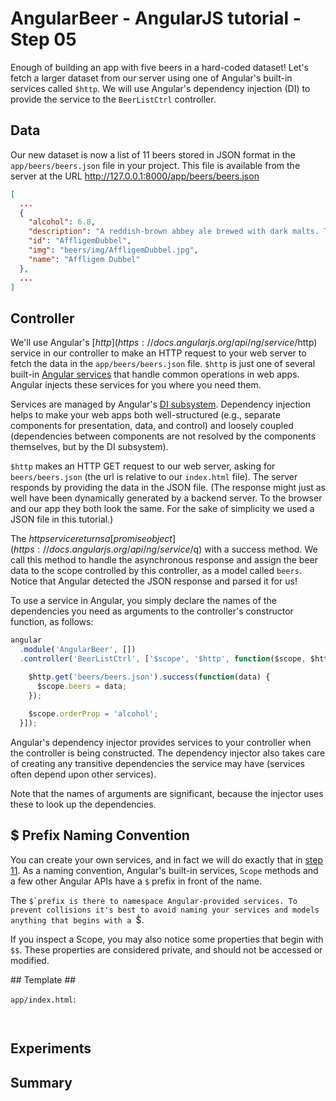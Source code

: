 # AngularBeer - AngularJS tutorial - Step 05 #

Enough of building an app with five beers in a hard-coded dataset! Let's fetch a larger dataset from our server using one of Angular's built-in services called `$http`. We will use Angular's dependency injection (DI) to provide the service to the `BeerListCtrl` controller.

## Data ##

Our new dataset is now a list of 11 beers stored in JSON format in the `app/beers/beers.json` file in your project.
This file is available from the server at the URL http://127.0.0.1:8000/app/beers/beers.json

```json
[
  ...
  {
    "alcohol": 6.8,
    "description": "A reddish-brown abbey ale brewed with dark malts. The secondary fermentation gives a fruity aroma and a unique spicy character with a distinctive aftertaste. Secondary fermentation in the bottle.",
    "id": "AffligemDubbel",
    "img": "beers/img/AffligemDubbel.jpg",
    "name": "Affligem Dubbel"
  },
  ...
]
```

## Controller ##

We'll use Angular's [$http](https://docs.angularjs.org/api/ng/service/$http) service in our controller to make an HTTP request to your web server to fetch the data in the `app/beers/beers.json` file. 
`$http` is just one of several built-in [Angular services](https://docs.angularjs.org/guide/services) that handle common operations in web apps. 
Angular injects these services for you where you need them.

Services are managed by Angular's [DI subsystem](https://docs.angularjs.org/guide/di). Dependency injection helps to make your web apps both well-structured (e.g., separate components for presentation, data, and control) and loosely coupled (dependencies between components are not resolved by the components themselves, but by the DI subsystem).

`$http` makes an HTTP GET request to our web server, asking for `beers/beers.json` (the url is relative to our `index.html` file). The server responds by providing the data in the JSON file. (The response might just as well have been dynamically generated by a backend server. To the browser and our app they both look the same. For the sake of simplicity we used a JSON file in this tutorial.)

The $http service returns a [promise object](https://docs.angularjs.org/api/ng/service/$q) with a success method. We call this method to handle the asynchronous response and assign the beer data to the scope controlled by this controller, as a model called `beers`. Notice that Angular detected the JSON response and parsed it for us!

To use a service in Angular, you simply declare the names of the dependencies you need as arguments to the controller's constructor function, as follows:

```javascript
angular
  .module('AngularBeer', [])
  .controller('BeerListCtrl', ['$scope', '$http', function($scope, $http) {

    $http.get('beers/beers.json').success(function(data) {
      $scope.beers = data;
    });
    
    $scope.orderProp = 'alcohol';
  }]);

```

Angular's dependency injector provides services to your controller when the controller is being constructed. The dependency injector also takes care of creating any transitive dependencies the service may have (services often depend upon other services).

Note that the names of arguments are significant, because the injector uses these to look up the dependencies.

## $ Prefix Naming Convention ##

You can create your own services, and in fact we will do exactly that in [step 11](../step-11). As a naming convention, Angular's built-in services, `Scope` methods and a few other Angular APIs have a `$` prefix in front of the name.

The `$̀ prefix is there to namespace Angular-provided services. To prevent collisions it's best to avoid naming your services and models anything that begins with a `$̀.

If you inspect a Scope, you may also notice some properties that begin with `$$`. These properties are considered private, and should not be accessed or modified.


## Template ##

`app/index.html`:

```html
  
```




## Experiments ##


## Summary ##
